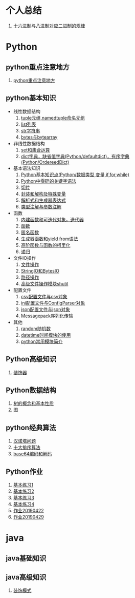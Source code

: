 # 个人总结
1. [十六进制与八进制对应二进制的规律](Python/个人总结/十六进制与八进制对应二进制的规律.md)  
# Python  
## python重点注意地方
1. [python重点注意地方](Python/python基本知识/python重点注意地方.md)  
## python基本知识  
* 线性数据结构
    1. [tuple元组,namedtuple命名元组](Python/python基本知识/线性数据结构/tuple元组,namedtuple命名元组.md)
    2. [list列表](Python/python基本知识/线性数据结构/list列表.md)
    3. [str字符串](Python/python基本知识/线性数据结构/str字符串.md)
    4. [bytes与bytearray](Python/python基本知识/线性数据结构/bytes与bytearray.md)   
* 非线性数据结构 
    1. [set和集合运算](Python/python基本知识/非线性数据结构/set和集合运算.md)  
    2. [dict字典，缺省值字典(Python/defaultdict)，有序字典(Python/OrdereedDict)](Python/python基本知识/非线性数据结构/dict字典.md)   
* 基本语法知识
    1. [Python基本知识点(Python/数据类型,变量,if,for,while)](Python/python基本知识/基本语法知识/Python基本知识点(Python/数据类型,变量,if,for,while).md)  
    2. [Python中零碎的关键字语法](Python/python基本知识/基本语法知识/Python中零碎关键字语法.md)   
    3. [切片](Python/python基本知识/基本语法知识/切片.md)   
    4. [封装和解构及特殊变量](Python/python基本知识/基本语法知识/封装和解构及特殊变量.md)   
    5. [解析式和生成器表达式](Python/python基本知识/基本语法知识/解析式和生成器表达式.md)
    6. [类型注解与参数注解](Python/python基本知识/基本语法知识/类型注解与参数注解.md)
* 函数
    1. [内建函数和可迭代对象，迭代器](Python/python基本知识/函数/内建函数和可迭代对象，迭代器.md) 
    2. [函数](Python/python基本知识/函数/函数.md)
    3. [匿名函数](Python/python基本知识/函数/匿名函数.md)
    4. [生成器函数和yield from语法](Python/python基本知识/函数/生成器函数和yield与from.md)
    5. [高阶函数与函数的柯里化](Python/python基本知识/函数/高阶函数与函数的柯里化.md)
    6. [递归](Python/python基本知识/函数/递归.md)
* 文件IO操作
    1. [文件操作](Python/python基本知识/文件IO操作/1.文件操作.md)  
    2. [StringIO和BytesIO](Python/python基本知识/文件IO操作/2.StringIO和BytesIO.md)
    3. [路径操作](Python/python基本知识/文件IO操作/3.路径操作.md)
    4. [高级文件操作模块shutil](Python/python基本知识/文件IO操作/4.高级文件操作模块shutil.md)
* 配置文件
    1. [csv配置文件与csv对象](Python/python基本知识/配置文件/1.csv配置文件与csv对象.md)
    2. [ini配置文件与ConfigParser对象](Python/python基本知识/配置文件/2.ini配置文件与ConfigParser对象.md)
    3. [json配置文件与json对象](Python/python基本知识/配置文件/3.json配置文件与json对象.md)  
    4. [Messagepack序列化传输](Python/python基本知识/配置文件/4.Messagepack序列化传输.md)  
* 其他
    1. [random随机数](Python/python基本知识/其他/random随机数.md)
    2. [datetime时间模块的使用](Python/python基本知识/其他/datetime时间模块的使用.md)  
    3. [python常用模块简介](Python/python基本知识/其他/python常用模块简介.md)
## Python高级知识
1. [装饰器](Python/python高级知识/装饰器与functools模块.md)
## Python数据结构
1. [树的概念和基本性质](Python/Python数据结构/树的概念和基本性质.md)
2. [图](Python/Python数据结构/图.md)
## python经典算法
1. [汉诺塔问题](Python/python经典算法/汉诺塔问题.md)
2. [十大排序算法](Python/python经典算法/十大排序算法.md)
3. [base64编码和解码](Python/python经典算法/base64编码和解码.md) 
## Python作业
1. [基本练习1](Python/Python作业/基本练习1.md)
2. [基本练习2](Python/Python作业/基本练习2.md)
3. [基本练习3](Python/Python作业/基本练习3.md)
4. [基本练习4](Python/Python作业/基本练习4.md)
5. [作业20190422](Python/Python作业/作业20190422.md)
6. [作业20190429](Python/Python作业/作业20190429.md)

# java  
## java基础知识  

## java高级知识  
1. [装饰模式](Python/java/java高级知识/装饰模式.md)


